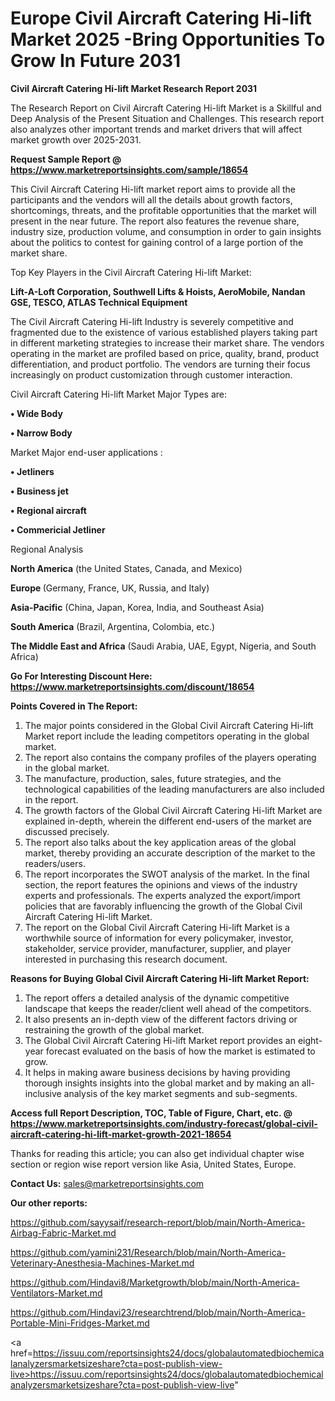 # Europe Civil Aircraft Catering Hi-lift Market 2025 -Bring Opportunities To Grow In Future 2031

<strong>Civil Aircraft Catering Hi-lift Market Research Report 2031</strong>

The Research Report on Civil Aircraft Catering Hi-lift Market is a Skillful and Deep Analysis of the Present Situation and Challenges. This research report also analyzes other important trends and market drivers that will affect market growth over 2025-2031.

<strong>Request Sample Report @ <a href=https://www.marketreportsinsights.com/sample/18654>https://www.marketreportsinsights.com/sample/18654</a></strong>

This Civil Aircraft Catering Hi-lift market report aims to provide all the participants and the vendors will all the details about growth factors, shortcomings, threats, and the profitable opportunities that the market will present in the near future. The report also features the revenue share, industry size, production volume, and consumption in order to gain insights about the politics to contest for gaining control of a large portion of the market share.

Top Key Players in the Civil Aircraft Catering Hi-lift Market:

<strong>Lift-A-Loft Corporation, Southwell Lifts & Hoists, AeroMobile, Nandan GSE, TESCO, ATLAS Technical Equipment</strong>

The Civil Aircraft Catering Hi-lift Industry is severely competitive and fragmented due to the existence of various established players taking part in different marketing strategies to increase their market share. The vendors operating in the market are profiled based on price, quality, brand, product differentiation, and product portfolio. The vendors are turning their focus increasingly on product customization through customer interaction.

Civil Aircraft Catering Hi-lift Market Major Types are:

<strong>• Wide Body

• Narrow Body</strong>

Market Major end-user applications :

<strong>• Jetliners

• Business jet

• Regional aircraft

• Commericial Jetliner</strong>

Regional Analysis

</u><strong><b>North America</b></strong> (the United States, Canada, and Mexico)

<strong><b>Europe </b></strong>(Germany, France, UK, Russia, and Italy)

<strong><b>Asia-Pacific</b></strong> (China, Japan, Korea, India, and Southeast Asia)

<strong><b>South America</b></strong> (Brazil, Argentina, Colombia, etc.)

<strong><b>The Middle East and Africa</b></strong> (Saudi Arabia, UAE, Egypt, Nigeria, and South Africa)

<strong>Go For Interesting Discount Here: <a href=https://www.marketreportsinsights.com/discount/18654>https://www.marketreportsinsights.com/discount/18654</a></strong>

<strong>Points Covered in The Report:</strong>
<ol>
  <li>The major points considered in the Global Civil Aircraft Catering Hi-lift Market report include the leading competitors operating in the global market.</li>
  <li>The report also contains the company profiles of the players operating in the global market.</li>
  <li>The manufacture, production, sales, future strategies, and the technological capabilities of the leading manufacturers are also included in the report.</li>
  <li>The growth factors of the Global Civil Aircraft Catering Hi-lift Market are explained in-depth, wherein the different end-users of the market are discussed precisely.</li>
  <li>The report also talks about the key application areas of the global market, thereby providing an accurate description of the market to the readers/users.</li>
  <li>The report incorporates the SWOT analysis of the market. In the final section, the report features the opinions and views of the industry experts and professionals. The experts analyzed the export/import policies that are favorably influencing the growth of the Global Civil Aircraft Catering Hi-lift Market.</li>
  <li>The report on the Global Civil Aircraft Catering Hi-lift Market is a worthwhile source of information for every policymaker, investor, stakeholder, service provider, manufacturer, supplier, and player interested in purchasing this research document.</li>
</ol>
<strong>Reasons for Buying Global Civil Aircraft Catering Hi-lift Market Report:</strong>

<ol>
  <li>The report offers a detailed analysis of the dynamic competitive landscape that keeps the reader/client well ahead of the competitors.</li>
  <li>It also presents an in-depth view of the different factors driving or restraining the growth of the global market.</li>
  <li>The Global Civil Aircraft Catering Hi-lift Market report provides an eight-year forecast evaluated on the basis of how the market is estimated to grow.</li>
  <li>It helps in making aware business decisions by having providing thorough insights insights into the global market and by making an all-inclusive analysis of the key market segments and sub-segments.</li>
</ol>
<strong>Access full Report Description, TOC, Table of Figure, Chart, etc. @ <a href=https://www.marketreportsinsights.com/industry-forecast/global-civil-aircraft-catering-hi-lift-market-growth-2021-18654>https://www.marketreportsinsights.com/industry-forecast/global-civil-aircraft-catering-hi-lift-market-growth-2021-18654</a></strong>


Thanks for reading this article; you can also get individual chapter wise section or region wise report version like Asia, United States, Europe.

<strong>Contact Us:</strong>
sales@marketreportsinsights.com

<strong>Our other reports:</strong>

<a href=https://github.com/sayysaif/research-report/blob/main/North-America-Airbag-Fabric-Market.md>https://github.com/sayysaif/research-report/blob/main/North-America-Airbag-Fabric-Market.md</a>

<a href=https://github.com/yamini231/Research/blob/main/North-America-Veterinary-Anesthesia-Machines-Market.md>https://github.com/yamini231/Research/blob/main/North-America-Veterinary-Anesthesia-Machines-Market.md</a>

<a href=https://github.com/Hindavi8/Marketgrowth/blob/main/North-America-Ventilators-Market.md>https://github.com/Hindavi8/Marketgrowth/blob/main/North-America-Ventilators-Market.md</a>

<a href=https://github.com/Hindavi23/researchtrend/blob/main/North-America-Portable-Mini-Fridges-Market.md>https://github.com/Hindavi23/researchtrend/blob/main/North-America-Portable-Mini-Fridges-Market.md</a>

<a href=https://issuu.com/reportsinsights24/docs/globalautomatedbiochemicalanalyzersmarketsizeshare?cta=post-publish-view-live>https://issuu.com/reportsinsights24/docs/globalautomatedbiochemicalanalyzersmarketsizeshare?cta=post-publish-view-live</a>"
